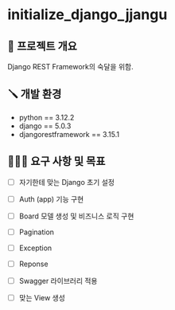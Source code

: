 # initialize_django_jjangu

## 📃 프로젝트 개요
 Django REST Framework의 숙달을 위함.

## 🪛 개발 환경
- python == 3.12.2
- django == 5.0.3
- djangorestframework == 3.15.1

## 🧑🏼‍💻 요구 사항 및 목표
- [ ] 자기한테 맞는 Django 초기 설정

- [ ] Auth (app) 기능 구현

- [ ] Board 모델 생성 및 비즈니스 로직 구현

- [ ] Pagination

- [ ] Exception

- [ ] Reponse

- [ ] Swagger 라이브러리 적용

- [ ] 맞는 View 생성